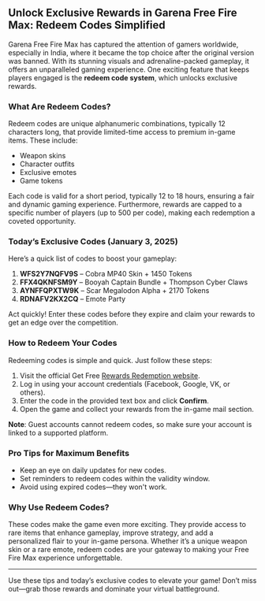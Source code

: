 ## Unlock Exclusive Rewards in Garena Free Fire Max: Redeem Codes Simplified

Garena Free Fire Max has captured the attention of gamers worldwide, especially in India, where it became the top choice after the original version was banned. With its stunning visuals and adrenaline-packed gameplay, it offers an unparalleled gaming experience. One exciting feature that keeps players engaged is the **redeem code system**, which unlocks exclusive rewards.

### What Are Redeem Codes?

Redeem codes are unique alphanumeric combinations, typically 12 characters long, that provide limited-time access to premium in-game items. These include:

- Weapon skins  
- Character outfits  
- Exclusive emotes  
- Game tokens  

Each code is valid for a short period, typically 12 to 18 hours, ensuring a fair and dynamic gaming experience. Furthermore, rewards are capped to a specific number of players (up to 500 per code), making each redemption a coveted opportunity.

### Today’s Exclusive Codes (January 3, 2025)

Here’s a quick list of codes to boost your gameplay:

1. **WFS2Y7NQFV9S** – Cobra MP40 Skin + 1450 Tokens  
2. **FFX4QKNFSM9Y** – Booyah Captain Bundle + Thompson Cyber Claws  
3. **AYNFFQPXTW9K** – Scar Megalodon Alpha + 2170 Tokens  
4. **RDNAFV2KX2CQ** – Emote Party  

Act quickly! Enter these codes before they expire and claim your rewards to get an edge over the competition.

### How to Redeem Your Codes

Redeeming codes is simple and quick. Just follow these steps:

1. Visit the official Get Free [Rewards Redemption website](https://techspotz.com).  
2. Log in using your account credentials (Facebook, Google, VK, or others).  
3. Enter the code in the provided text box and click **Confirm**.  
4. Open the game and collect your rewards from the in-game mail section.  

**Note**: Guest accounts cannot redeem codes, so make sure your account is linked to a supported platform.

### Pro Tips for Maximum Benefits

- Keep an eye on daily updates for new codes.  
- Set reminders to redeem codes within the validity window.  
- Avoid using expired codes—they won't work.  

### Why Use Redeem Codes?

These codes make the game even more exciting. They provide access to rare items that enhance gameplay, improve strategy, and add a personalized flair to your in-game persona. Whether it’s a unique weapon skin or a rare emote, redeem codes are your gateway to making your Free Fire Max experience unforgettable.

---

Use these tips and today’s exclusive codes to elevate your game! Don’t miss out—grab those rewards and dominate your virtual battleground.
